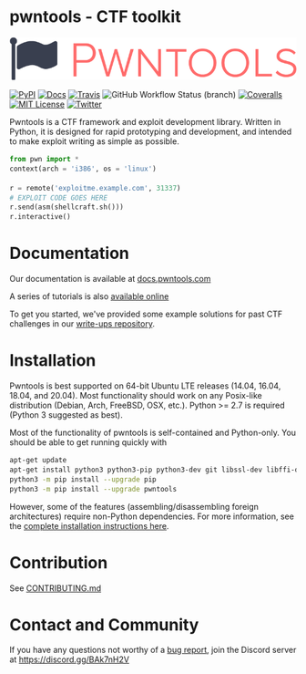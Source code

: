 # pwntools - CTF toolkit
![pwntools logo](https://github.com/Gallopsled/pwntools/blob/stable/docs/source/logo.png?raw=true)

[![PyPI](https://img.shields.io/pypi/v/pwntools?style=flat)](https://pypi.python.org/pypi/pwntools/)
[![Docs](https://readthedocs.org/projects/pwntools/badge/?version=stable)](https://docs.pwntools.com/)
[![Travis](https://img.shields.io/travis/Gallopsled/pwntools/dev?logo=Travis)](https://travis-ci.org/Gallopsled/pwntools)
![GitHub Workflow Status (branch)](https://img.shields.io/github/workflow/status/Gallopsled/pwntools/Continuous%20Integration/dev?logo=GitHub)
[![Coveralls](https://img.shields.io/coveralls/github/Gallopsled/pwntools/dev?logo=coveralls)](https://coveralls.io/github/Gallopsled/pwntools?branch=dev)
[![MIT License](https://img.shields.io/badge/license-MIT-blue.svg?style=flat)](http://choosealicense.com/licenses/mit/)
[![Twitter](https://img.shields.io/twitter/follow/Pwntools)](https://twitter.com/pwntools)

Pwntools is a CTF framework and exploit development library. Written in Python, it is designed for rapid prototyping and development, and intended to make exploit writing as simple as possible.

```python
from pwn import *
context(arch = 'i386', os = 'linux')

r = remote('exploitme.example.com', 31337)
# EXPLOIT CODE GOES HERE
r.send(asm(shellcraft.sh()))
r.interactive()
```

# Documentation

Our documentation is available at [docs.pwntools.com](https://docs.pwntools.com/)

A series of tutorials is also [available online](https://github.com/Gallopsled/pwntools-tutorial#readme)

To get you started, we've provided some example solutions for past CTF challenges in our [write-ups repository](https://github.com/Gallopsled/pwntools-write-ups).

# Installation

Pwntools is best supported on 64-bit Ubuntu LTE releases (14.04, 16.04, 18.04, and 20.04).  Most functionality should work on any Posix-like distribution (Debian, Arch, FreeBSD, OSX, etc.).  Python >= 2.7 is required (Python 3 suggested as best).

Most of the functionality of pwntools is self-contained and Python-only.  You should be able to get running quickly with

```sh
apt-get update
apt-get install python3 python3-pip python3-dev git libssl-dev libffi-dev build-essential
python3 -m pip install --upgrade pip
python3 -m pip install --upgrade pwntools
```

However, some of the features (assembling/disassembling foreign architectures) require non-Python dependencies.  For more information, see the [complete installation instructions here](https://docs.pwntools.com/en/stable/install.html).


# Contribution

See [CONTRIBUTING.md](CONTRIBUTING.md)

# Contact and Community
If you have any questions not worthy of a [bug report](https://github.com/Gallopsled/pwntools/issues), join the Discord server at https://discord.gg/BAk7nH2V
